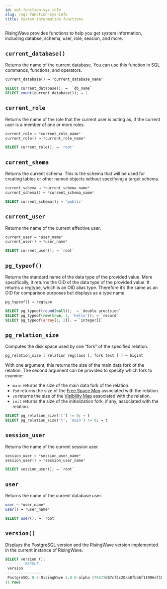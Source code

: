 ```yaml
---
id: sql-function-sys-info
slug: /sql-function-sys-info
title: System information functions
---
```

RisingWave provides functions to help you get system information, including databse, schema, user, role, session, and more.

## `current_database()`

Returns the name of the current database. You can use this function in SQL commands, functions, and operators.

```sql title=Syntax
current_database() → *current_database_name*
```

```sql title=Examples
SELECT current_database(); →  `db_name`
SELECT count(current_database()); → 1
```

## `current_role`

Returns the name of the role that the current user is acting as, if the current user is a member of one or more roles.

```sql title=Syntax
current_role → *current_role_name* 
current_role() → *current_role_name*
```

```sql title=Example
SELECT current_role(); → 'root'
```

## `current_shema`

Returns the current schema. This is the schema that will be used for creating tables or other named objects without specifying a target schema.

```sql title=Syntax
current_schema → *current_schema_name* 
current_schema() → *current_schema_name*
```

```sql title=Example
SELECT current_schema(); → 'public'
```

## `current_user`

Returns the name of the current effective user.

```sql title=Syntax
current_user → *user_name*
current_user() → *user_name* 
```

```sql title=Example
SELECT current_user(); → `root`
```

<!--## `pg_tablespace_location()`

Returns the file system location of a tablespace. To use this function, you need to provide the OID of the tablespace you want to get the location for as an argument.
-->

## `pg_typeof()`

Returns the standard name of the data type of the provided value. More specifically, it returns the OID of the data type of the provided value. It returns a regtype, which is an OID alias type. Therefore it’s the same as an OID for comparison purposes but displays as a type name.

```sql title=Syntax
pg_typeof() → regtype

```

```sql title=Examples
SELECT pg_typeof(round(null));  → `double precision`
SELECT pg_typeof(row(true, 1, 'hello')); → `record`
SELECT pg_typeof(array[1, 2]); → `integer[]`
```

## `pg_relation_size`

Computes the disk space used by one “fork” of the specified relation.

```sql title=Syntax
pg_relation_size ( relation regclass [, fork text ] ) → bigint
```

With one argument, this returns the size of the main data fork of the relation. The second argument can be provided to specify which fork to examine:

- `main` returns the size of the main data fork of the relation.
- `fsm` returns the size of the [Free Space Map](https://www.postgresql.org/docs/current/storage-fsm.html) associated with the relation.
- `vm` returns the size of the [Visibility Map](https://www.postgresql.org/docs/current/storage-vm.html) associated with the relation.
- `init` returns the size of the initialization fork, if any, associated with the relation.

```sql title=Examples
SELECT pg_relation_size('t') != 0; → t
SELECT pg_relation_size('t', 'main') != 0; → t
```

## `session_user`

Returns the name of the current session user.

```sql title=Syntax
session_user → *session_user_name*
session_user() → *session_user_name* 
```

```sql title=Example
SELECT session_user(); → `root`
```

## `user`

Returns the name of the current database user.

```sql title=Syntax
user → *user_name*
user() → *user_name* 
```

```sql title=Example
SELECT user(); → `root`
```

## `version()`

Displays the PostgreSQL version and the RisingWave version implemented in the current instance of RisingWave.

```sql title=Example
SELECT version ();
---------RESULT
 version 
-----------------
 PostgreSQL 8.3-RisingWave-1.0.0-alpha (76672d87cf5c20aa8fbb6f11996ef15255443b51)
(1 row)
```
